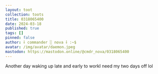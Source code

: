 ```yaml
---
layout: toot
collection: toots
title: 0318065400
date: 2024-03-18
published: true
tags: []
pinned: false
author: ⸸ commander ░ nova ⸸ :~$
avatar: /img/avatar/daemon.jpeg
mastodon: https://mastodon.online/@cmdr_nova/0318065400
---
```


Another day waking up late and early to workI need my two days off lol
